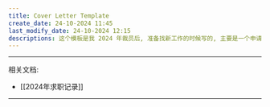 ```yaml
---
title: Cover Letter Template
create_date: 24-10-2024 11:45
last_modify_date: 24-10-2024 12:15
descriptions: 这个模板是我 2024 年裁员后, 准备找新工作的时候写的, 主要是一个申请信的模板, 需要根据申请公司的相关信息进行调整.
---
```


***
相关文档: 
- [[2024年求职记录]]
***


